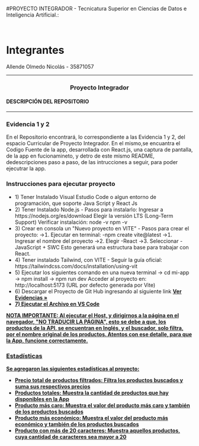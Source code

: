 #PROYECTO INTEGRADOR - Tecnicatura Superior en Ciencias de Datos e Inteligencia Artificial.: 

 <br />
    
# Integrantes

Allende Olmedo Nicolás - 35871057

<hr />

<h3 align="center">Proyecto Integrador</h3>

<h4><strong>DESCRIPCIÓN DEL REPOSITORIO</strong></h4>
<hr/>
<h3><strong> Evidencia 1 y 2</strong></h3>

<p> En el Repositorio encontrará, lo correspondiente a las Evidencia 1  y 2, del espacio Curricular de Proyecto Integrador. En el mismo,se encuantra el Codigo Fuente de la app, desarrollada con React.js, una captura de pantalla, de la app en fucionamineto, y detro de este mismo README, dedescripciones paso a paso, de las intrucciones a seguir, para poder ejecutrar la app.</p>

<h3>Instrucciones para ejecutar proyecto</h3>

<ul>
  <li> 1) Tener Instalado Visual Estudio Code o algun entorno de programación, que soporte Java Script y React Js</li>
  <li> 2) Tener Instalado Node.js - Pasos para instalarlo:
 Ingresar a 
https://nodejs.org/es/download
 Elegir la versión LTS Long-Term Support)
 Verificar instalación:
 node -v
 npm -v </li> 
  <li> 3) Crear en consola un "Nuevo proyecto en VITE" -  Pasos para crear el proyecto:
 -> Ejecutar en terminal:
 -npm create vite@latest
 -> Ingresar el nombre del proyecto
 -> Elegir 
-React
 -> Seleccionar 
-JavaScript  SWC
 Esto generará una estructura base para trabajar con React. </li>
  <li> 4) Tener instalado Tailwind, con VITE -  Seguir la guía oficial: 
https://tailwindcss.com/docs/installation/using-vit </li>
  <li> 5) Ejecutar los siguientes comando en una nueva terminal 
  -> cd mi-app
 -> npm install
 -> npm run dev
 Acceder al proyecto en:
 http://localhost:5173 (URL por defecto generada por Vite) </li>
  <li> 6) Descargar el Proyecto de Git Hub ingresando al siguiente link <a href="https://github.com/AllendeNicolas/Proyecto-Integrador-ISPC-2025/tree/main/Evidencias"><strong>Ver Evidencias »</strong</a> </li>
  <li> 7) Ejecutar el Archivo en VS Code</li>
</ul>

<p><strong>NOTA IMPORTANTE: Al ejecutar el Host, y dirigirnos a la página en el navegador, "NO TRADUCIR LA PÁGINA", esto se debe a que, los productos de la API, se encuentran en Inglés, y el buscador, solo filtra, por el nombre original de los productos. Atentos con ese detalle, para que la App, funcione correctamente.</strong></p>

<h3>Estadísticas</h3>

<p>Se agregaron las siguientes estadísticas al proyecto: 
<ul>
 <li>Precio total de productos filtrados: Filtra los productos buscados y suma sus respectivos precios</li>
 <li>Productos totales: Muestra la cantidad de productos que hay disponibles en la App</li> 
 <li>Producto más caro: Muestra el valor del producto más caro y también de los productos buscados</li>
 <li>Producto más económico: Muestra el valor del producto más económico y también de los productos buscados</li>
 <li>Producto con más de 20 caracteres: Muestra aquellos productos, cuya cantidad de caracteres sea mayor a 20</li>
</ul></p>


